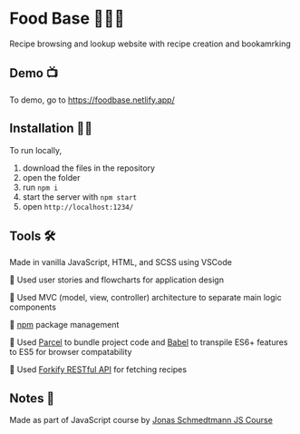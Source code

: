 # Food Base 🍖🍜🍴
<!-- Small Description -->
Recipe browsing and lookup website with recipe creation and bookamrking

<!-- Demo -->
## Demo 📺 ##

To demo, go to https://foodbase.netlify.app/

<!-- How to use -->
## Installation 👨‍🏫 ##

To run locally, 

1. download the files in the repository
2. open the folder
3. run `npm i`
4. start the server with `npm start`
5. open `http://localhost:1234/`

<!-- Tools -->
## Tools  🛠 ##

Made in vanilla JavaScript, HTML, and SCSS using VSCode

🔷 Used user stories and flowcharts for application design

🔷 Used MVC (model, view, controller) architecture to separate main logic components

🔷 [npm](https://www.npmjs.com/) package management

🔷 Used [Parcel](https://parceljs.org/) to bundle project code and [Babel](https://babeljs.io/) to transpile ES6+ features to ES5 for browser compatability

🔷 Used [Forkify RESTful API](https://forkify-api.herokuapp.com/v2) for fetching recipes

<!-- Creds -->
## Notes 📝 ##

Made as part of JavaScript course by [Jonas Schmedtmann JS Course](https://www.udemy.com/course/the-complete-javascript-course/)
